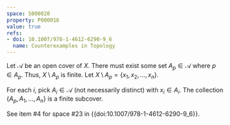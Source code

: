 ```yaml
---
space: S000020
property: P000016
value: true
refs:
- doi: 10.1007/978-1-4612-6290-9_6
  name: Counterexamples in Topology
---
```


Let $\mathcal{A}$ be an open cover of $X$. There must exist some set $A_p \in \mathcal{A}$ where $p \in A_p$. Thus, $X \setminus A_p$ is finite. Let $X \setminus A_p = \{x_1, x_2, \dots, x_n\}$.

For each $i$, pick $A_i \in \mathcal{A}$ (not necessarily distinct) with $x_i \in A_i$. The collection $\{A_p,A_1,\dots,A_n\}$ is a finite subcover.

See item #4 for space #23 in {{doi:10.1007/978-1-4612-6290-9_6}}.

